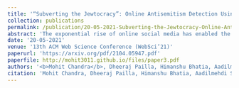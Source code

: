```yaml
---
title: '“Subverting the Jewtocracy”: Online Antisemitism Detection Using Multimodal Deep Learning'
collection: publications
permalink: /publication/20-05-2021-Subverting-the-Jewtocracy-Online-Antisemitism-Detection-Using-Multimodal-Deep-Learning
abstract: 'The exponential rise of online social media has enabled the creation, distribution, and consumption of information at an unprecedented rate. However, it has also led to the burgeoning of various forms of online abuse. Increasing cases of online antisemitism have become one of the major concerns because of its socio-political consequences. Unlike other major forms of online abuse like racism, sexism, etc., online antisemitism has not been studied much from a machine learning perspective. To the best of our knowledge, we present the first work in the direction of automated multimodal detection of online antisemitism. The task poses multiple challenges that include extracting signals across multiple modalities, contextual references, and handling multiple aspects of antisemitism. Unfortunately, there does not exist any publicly available benchmark corpus for this critical task. Hence, we collect and label two datasets with 3,102 and 3,509 social media posts from Twitter and Gab respectively. Further, we present a multimodal deep learning system that detects the presence of antisemitic content and its specific antisemitism category using text and images from posts. We perform an extensive set of experiments on the two datasets to evaluate the efficacy of the proposed system. Finally, we also present a qualitative analysis of our study.'
date: '20-05-2021'
venue: '13th ACM Web Science Conference (WebSci’21)'
paperurl: 'https://arxiv.org/pdf/2104.05947.pdf'
paperfile: http://mohit3011.github.io/files/paper3.pdf
authors: '<b>Mohit Chandra</b>, Dheeraj Pailla, Himanshu Bhatia, Aadilmehdi Sanchawala, Manish Gupta, Manish Shrivastava, Ponnurangam Kumaraguru'
citation: 'Mohit Chandra, Dheeraj Pailla, Himanshu Bhatia, Aadilmehdi Sanchawala, Manish Gupta, Manish Shrivastava, and Ponnurangam Kumaraguru. 2021. “Subverting the Jewtocracy”: Online Antisemitism Detection Using Multimodal Deep Learning. In 13th ACM Web Science Conference 2021 (WebSci’21), June 21–25, 2021, Virtual Event, United Kingdom. ACM, New York, NY, USA, 10 pages. https://doi.org/10.1145/3447535.3462502'
---
```


